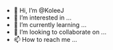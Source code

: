 - 👋 Hi, I’m @KoleeJ
- 👀 I’m interested in ...
- 🌱 I’m currently learning ...
- 💞️ I’m looking to collaborate on ...
- 📫 How to reach me ...

<!---
KoleeJ/KoleeJ is a ✨ special ✨ repository because its `README.md` (this file) appears on your GitHub profile.
You can click the Preview link to take a look at your changes.
--->
